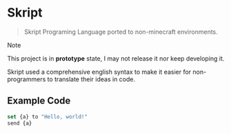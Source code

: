 # Skript

> Skript Programing Language ported to non-minecraft environments.

> [!NOTE] 
> This project is in **prototype** state, I may not release it nor keep developing it.

Skript used a comprehensive english syntax to make it easier for non-programmers to translate their ideas in code.

## Example Code
```js
set {a} to "Hello, world!"
send {a}
```